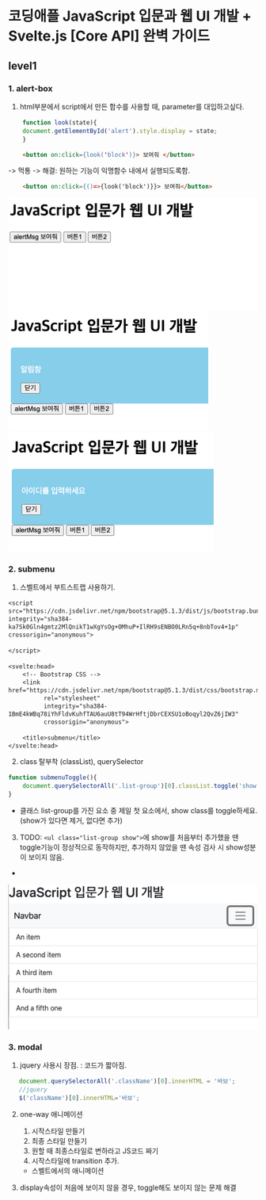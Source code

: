 # 코딩애플 JavaScript 입문과 웹 UI 개발 + Svelte.js [Core API] 완벽 가이드
## level1
### 1. alert-box 

1. html부분에서 script에서 만든 함수를 사용할 때, parameter를 대입하고싶다.  
```javascript
    function look(state){
    document.getElementById('alert').style.display = state;
    }
```
```html
    <button on:click={look('block')}> 보여줘 </button>
```
-> 먹통
-> 해결: 원하는 기능이 익명함수 내에서 실행되도록함. 
```html
    <button on:click={()=>{look('block')}}> 보여줘</button>
```
![img_1.png](img_1.png)
![img.png](img.png)
![img_2.png](img_2.png)

### 2. submenu
1. 스벨트에서 부트스트랩 사용하기. 
```sveltehtml
<script src="https://cdn.jsdelivr.net/npm/bootstrap@5.1.3/dist/js/bootstrap.bundle.min.js" integrity="sha384-ka7Sk0Gln4gmtz2MlQnikT1wXgYsOg+OMhuP+IlRH9sENBO0LRn5q+8nbTov4+1p" crossorigin="anonymous">

</script>

<svelte:head>
    <!-- Bootstrap CSS -->
    <link href="https://cdn.jsdelivr.net/npm/bootstrap@5.1.3/dist/css/bootstrap.min.css"
          rel="stylesheet"
          integrity="sha384-1BmE4kWBq78iYhFldvKuhfTAU6auU8tT94WrHftjDbrCEXSU1oBoqyl2QvZ6jIW3"
          crossorigin="anonymous">

    <title>submenu</title>
</svelte:head>
```
2. class 탈부착 (classList), querySelector
```javascript
function submenuToggle(){
    document.querySelectorAll('.list-group')[0].classList.toggle('show');
}
```
- 클래스 list-group를 가진 요소 중 제일 첫 요소에서, show class를 toggle하세요. (show가 있다면 제거, 없다면 추가)

3. TODO: `<ul class="list-group show">`에 show를 처음부터 추가했을 땐 toggle기능이 정상적으로 동작하지만, 추가하지 않았을 땐 속성 검사 시 show성분이 보이지 않음. 
- 
![img_3.png](img_3.png)

### 3. modal
1. jquery 사용시 장점. : 코드가 짧아짐.
```javascript
   document.querySelectorAll('.className')[0].innerHTML = '바보';
   //jquery
   $('className')[0].innerHTML='바보';
```

2. one-way 애니메이션
    1. 시작스타일 만들기
   2. 최종 스타일 만들기
   3. 원할 때 최종스타일로 변하라고 JS코드 짜기
   4. 시작스타일에 transition 추가. 
   - 스벨트에서의 애니메이션

3. display속성이 처음에 보이지 않을 경우, toggle해도 보이지 않는 문제 해결